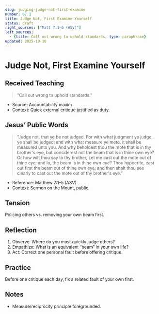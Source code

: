 ```yaml
---
slug: judging-judge-not-first-examine
number: 07.1
title: Judge Not, First Examine Yourself
status: draft
right_sources: ["Matt 7:1–5 (ASV)"]
left_sources:
  - {title: Call out wrong to uphold standards, type: paraphrase}
updated: 2025-10-10
---
```


# Judge Not, First Examine Yourself

## Received Teaching
> "Call out wrong to uphold standards."
- Source: Accountability maxim
- Context: Quick external critique justified as duty.

## Jesus’ Public Words
> "Judge not, that ye be not judged. For with what judgment ye judge, ye shall be judged: and with what measure ye mete, it shall be measured unto you. And why beholdest thou the mote that is in thy brother's eye, but considerest not the beam that is in thine own eye? Or how wilt thou say to thy brother, Let me cast out the mote out of thine eye; and lo, the beam is in thine own eye? Thou hypocrite, cast out first the beam out of thine own eye; and then shalt thou see clearly to cast out the mote out of thy brother's eye."
- Reference: Matthew 7:1–5 (ASV)
- Context: Sermon on the Mount, public.

## Tension
Policing others vs. removing your own beam first.

## Reflection
1. Observe: Where do you most quickly judge others?
2. Empathize: What is an equivalent “beam” in your own life?
3. Act: Correct one personal fault before offering critique.

## Practice
Before one critique each day, fix a related fault of your own first.

## Notes
- Measure/reciprocity principle foregrounded.
